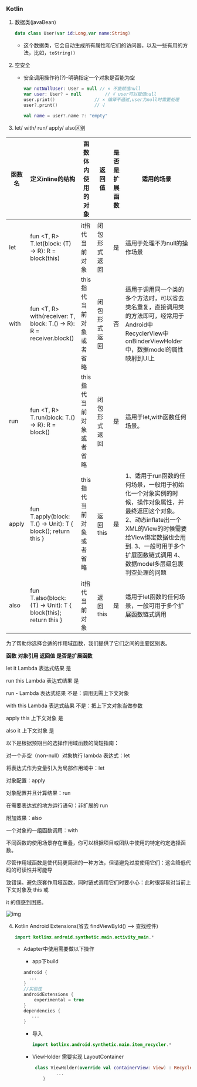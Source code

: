 ###  Kotlin

1. 数据类(javaBean)

   ```kotlin
   data class User(var id:Long,var name:String)
   ```

   - 这个数据类，它会自动生成所有属性和它们的访问器，以及一些有用的方法，比如，`toString()`

2. 空安全

   - 安全调用操作符(?)-明确指定一个对象是否能为空

     ```kotlin
     var notNullUser: User = null // × 不能赋值null
     var user: User? = null 		// √ user可以赋值null
     user.print()				// × 编译不通过,user为null时需要处理
     user?.print() 				// √
     
     val name = user?.name ?: "empty"
     
     ```




3. let/ with/ run/ apply/ also区别

| 函数名 | 定义inline的结构                                             | 函数体内使用的对象       | 返回值       | 是否是扩展函数 | 适用的场景                                                   |
| ------ | ------------------------------------------------------------ | ------------------------ | ------------ | -------------- | ------------------------------------------------------------ |
| let    | fun <T, R> T.let(block: (T) -> R): R = block(this)           | it指代当前对象           | 闭包形式返回 | 是             | 适用于处理不为null的操作场景                                 |
| with   | fun <T, R> with(receiver: T, block: T.() -> R): R = receiver.block() | this指代当前对象或者省略 | 闭包形式返回 | 否             | 适用于调用同一个类的多个方法时，可以省去类名重复，直接调用类的方法即可，经常用于Android中RecyclerView中onBinderViewHolder中，数据model的属性映射到UI上 |
| run    | fun <T, R> T.run(block: T.() -> R): R = block()              | this指代当前对象或者省略 | 闭包形式返回 | 是             | 适用于let,with函数任何场景。                                 |
| apply  | fun T.apply(block: T.() -> Unit): T { block(); return this } | this指代当前对象或者省略 | 返回this     | 是             | 1、适用于run函数的任何场景，一般用于初始化一个对象实例的时候，操作对象属性，并最终返回这个对象。 2、动态inflate出一个XML的View的时候需要给View绑定数据也会用到. 3、一般可用于多个扩展函数链式调用 4、数据model多层级包裹判空处理的问题 |
| also   | fun T.also(block: (T) -> Unit): T { block(this); return this } | it指代当前对象           | 返回this     | 是             | 适用于let函数的任何场景，一般可用于多个扩展函数链式调用      |



为了帮助你选择合适的作⽤域函数，我们提供了它们之间的主要区别表。 

**函数** 			**对象引⽤ 					返回值** 							**是否是扩展函数** 

let						 it 				Lambda 表达式结果 						是 

run 					this 			  Lambda 表达式结果						是 

run 					\- 				   Lambda 表达式结果						不是：调⽤⽆需上下⽂对象 

with 				this				 Lambda 表达式结果 						不是：把上下⽂对象当做参数 

apply 			this 					上下⽂对象										 是 

also 				it 						上下⽂对象 										是 

以下是根据预期⽬的选择作⽤域函数的简短指南： 

对⼀个⾮空（non-null）对象执⾏ lambda 表达式：let 

将表达式作为变量引⼊为局部作⽤域中：let 

对象配置：apply 

对象配置并且计算结果：run 

在需要表达式的地⽅运⾏语句：⾮扩展的 run 

附加效果：also 

⼀个对象的⼀组函数调⽤：with 

不同函数的使⽤场景存在重叠，你可以根据项⽬或团队中使⽤的特定约定选择函数。 

尽管作⽤域函数是使代码更简洁的⼀种⽅法，但请避免过度使⽤它们：这会降低代码的可读性并可能导 

致错误。避免嵌套作⽤域函数，同时链式调⽤它们时要⼩⼼：此时很容易对当前上下⽂对象及 this 或 

it 的值感到困惑。



![img](https://upload-images.jianshu.io/upload_images/6202959-757d95d7a54de330.png?imageMogr2/auto-orient/strip|imageView2/2/format/webp)





4. Kotlin Android Extensions(省去 findViewById() --> 查找控件)

   ```kotlin
   import kotlinx.android.synthetic.main.activity_main.*
   ```

   - Adapter中使用需要做以下操作

     - app下build

     ```groovy
     android {
       ...
     }
     //实验性
     androidExtensions {
         experimental = true
     }
     dependencies {
     	...
     }
     ```

     - 导入

       ```kotlin
       import kotlinx.android.synthetic.main.item_recycler.*
       ```

     - ViewHolder 需要实现 LayoutContainer

       ```kotlin
        class ViewHolder(override val containerView: View) : RecyclerView.ViewHolder(containerView), LayoutContainer {
        		...
           }
       ```

       
